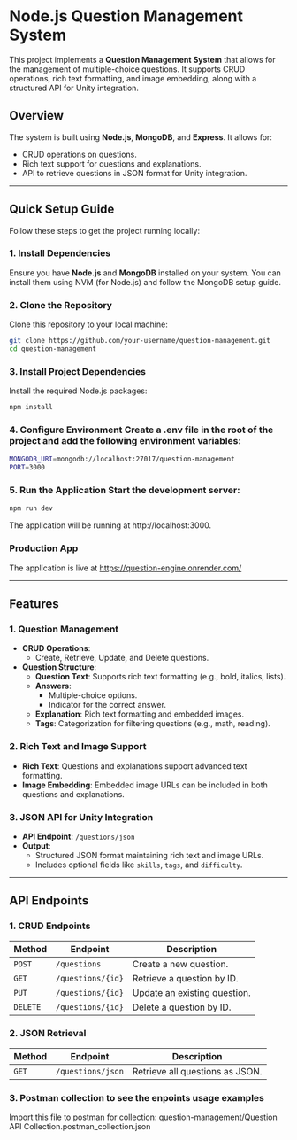 # Node.js Question Management System

This project implements a **Question Management System** that allows for the management of multiple-choice questions. It supports CRUD operations, rich text formatting, and image embedding, along with a structured API for Unity integration.

## Overview

The system is built using **Node.js**, **MongoDB**, and **Express**. It allows for:
- CRUD operations on questions.
- Rich text support for questions and explanations.
- API to retrieve questions in JSON format for Unity integration.

---

## Quick Setup Guide

Follow these steps to get the project running locally:

### 1. Install Dependencies
Ensure you have **Node.js** and **MongoDB** installed on your system. You can install them using NVM (for Node.js) and follow the MongoDB setup guide.

### 2. Clone the Repository
Clone this repository to your local machine:

```bash
git clone https://github.com/your-username/question-management.git
cd question-management
```


### 3. Install Project Dependencies
Install the required Node.js packages:
```bash
npm install
```


### 4. Configure Environment Create a .env file in the root of the project and add the following environment variables:
```bash
MONGODB_URI=mongodb://localhost:27017/question-management
PORT=3000
```

### 5. Run the Application Start the development server:
```bash
npm run dev
```

The application will be running at http://localhost:3000.

### Production App

The application is live at https://question-engine.onrender.com/

---

## Features

### 1. Question Management
- **CRUD Operations**:
  - Create, Retrieve, Update, and Delete questions.
- **Question Structure**:
  - **Question Text**: Supports rich text formatting (e.g., bold, italics, lists).
  - **Answers**:
    - Multiple-choice options.
    - Indicator for the correct answer.
  - **Explanation**: Rich text formatting and embedded images.
  - **Tags**: Categorization for filtering questions (e.g., math, reading).

### 2. Rich Text and Image Support
- **Rich Text**: Questions and explanations support advanced text formatting.
- **Image Embedding**: Embedded image URLs can be included in both questions and explanations.

### 3. JSON API for Unity Integration
- **API Endpoint**: `/questions/json`
- **Output**:
  - Structured JSON format maintaining rich text and image URLs.
  - Includes optional fields like `skills`, `tags`, and `difficulty`.

---

## API Endpoints

### 1. CRUD Endpoints
| Method   | Endpoint           | Description                |
|----------|--------------------|----------------------------|
| `POST`   | `/questions`       | Create a new question.     |
| `GET`    | `/questions/{id}`  | Retrieve a question by ID. |
| `PUT`    | `/questions/{id}`  | Update an existing question. |
| `DELETE` | `/questions/{id}`  | Delete a question by ID.   |

### 2. JSON Retrieval
| Method   | Endpoint           | Description                        |
|----------|--------------------|------------------------------------|
| `GET`    | `/questions/json`  | Retrieve all questions as JSON.    |

### 3. Postman collection to see the enpoints usage examples

Import this file to postman for collection: question-management/Question API Collection.postman_collection.json